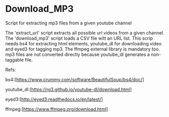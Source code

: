 # Download_MP3
Script for extracting mp3 files from a given youtube channel

The 'extract_url' script extracts all possible url videos from a given channel. The 'download_mp3' script loads a CSV file witt an URL list. This scrip needs bs4 for extracting html elements, youtube_dl for downloading video and eyed3 for tagging mp3. The ffmpeg external library is mandatory too. mp3 files are not converted directly because youtube_dl generates a non-taggable file.

Refs:

bs4:[https://www.crummy.com/software/BeautifulSoup/bs4/doc/]

youtube_dl:[https://rg3.github.io/youtube-dl/download.html]

eyed3:[http://eyed3.readthedocs.io/en/latest/]

ffmpeg:[https://www.ffmpeg.org/download.html]
